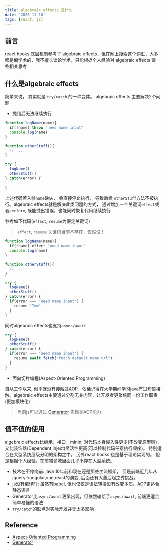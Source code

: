 ```yaml
---
title: algebraic effects 是什么
date: '2020-11-10'
tags: [react, js]
---
```


## 前言

react hooks 底层机制参考了 algebraic effects，但在网上搜索这个词汇，大多都是偏学术的，我不擅长谈论学术，只能根据个人经验对 algebraic effects 做一些相关思考

## 什么是algebraic effects

简单来说， 其实就是 `try/catch` 的一种变体。 algebraic effects 主要解决2个问题

- 抛错后无法继续执行

```javascript
function logName(name){
  if(!name) throw "need name input"
  console.log(name)
}

function otherStuff(){
  // ...
}

try {
  logName()
  otherStuff()
} catch(error) {
  
}
```

上述代码若入参`name`缺失， 会直接停止执行， 导致后续 `otherStuff`方法不被执行。algebraic effects就是解决此类问题的方式，
通过增加一个关键词`effect`或者`perform`, 既能抛出错误，也能同时恢复代码继续执行

参考如下代码(`effect`, `resume`为假定关键词)

> `effect`, `resume` 关键词当前不存在，仅假设！

```javascript
function logName(name){
  if(!name) effect "need name input"
  console.log(name)
}

function otherStuff(){
  // ...
}

try {
  logName()
  otherStuff()
} catch(error) {
  if(error === 'need name input') {
    resume "Tom"
  }
}
```

同时algebraic effects也支持`async/await`

```javascript
try {
  logName()
  otherStuff()
} catch(error) {
  if(error === 'need name input') {
    resume await fetch("fetch default name url")
  }
}
```

- 面向切片编程(Aspect-Oriented Programming)

自从工作以来, 似乎就没有接触过AOP，依稀记得在大学期间学习java有过短暂接触。algebraic effects主要通过分割无关内容，让开发者更聚焦同一份工作职责(更加模块化)


> 当前js可以通过 [Generator](https://developer.mozilla.org/en-US/docs/Web/JavaScript/Reference/Global_Objects/Generator) 实现类AOP能力

## 值不值的使用

algebraic effects比继承，接口，minin, 对代码本身侵入性更少(不改变原型链)， 又比装饰器(Dependent Inject)灵活性更高(可以控制代码任意执行顺序)。 特别适合在大型系统层级分明的架构之中。
另外react hooks 也是基于理论实现的。 但是根据个人经验，在前端领域里面几乎不存在大型系统。

- 技术在不停向前: java 10年前和现在还是那些主流框架， 但是前端近几年从jquery->angular,vue,react的演变, 后面还有大量后起之秀挑战。 
- js没有编译时: 虽然有babel, 但也仅仅是语法转换没有改变本质。AOP更适合静态语言
- Generator比`async/await`更早出现，但依然输给了`async/await`, 前端更适合简单易懂的语法
- `try/catch`的缺点对实际开发并无太多影响

## Reference

- [Aspect-Oriented Programming](https://en.wikipedia.org/wiki/Aspect-oriented_programming)
- [Generator](https://developer.mozilla.org/en-US/docs/Web/JavaScript/Reference/Global_Objects/Generator)
